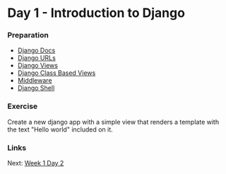 # Day 1 - Introduction to Django

### Preparation
- [Django Docs](https://www.djangoproject.com/start/)
- [Django URLs](https://docs.djangoproject.com/en/1.7/topics/http/urls/)
- [Django Views](https://docs.djangoproject.com/en/1.7/topics/http/views/)
- [Django Class Based Views](https://docs.djangoproject.com/en/1.7/topics/class-based-views/)
- [Middleware](https://docs.djangoproject.com/en/1.7/topics/http/middleware/)
- [Django Shell](https://docs.djangoproject.com/en/1.7/ref/django-admin/)

### Exercise
Create a new django app with a simple view that renders a template with the text "Hello world" 
included on it.

### Links
Next: [Week 1 Day 2](day-2.md)

